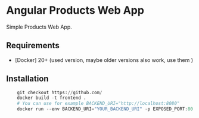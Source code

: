 # Angular Products Web App

Simple Products Web App.

## Requirements

  * [Docker] 20+ (used version, maybe older versions also work, use them )

## Installation

```python
	git checkout https://github.com/
	docker build -t frontend .
    # You can use for example BACKEND_URI="http://localhost:8080"
	docker run --env BACKEND_URI="YOUR_BACKEND_URI" -p EXPOSED_PORT:80 frontend:latest
```



